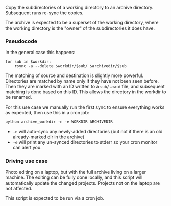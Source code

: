 Copy the subdirectories of a working directory to an archive directory. Subsequent runs re-sync the copies.

The archive is expected to be a superset of the working directory, where the working directory is the "owner"
of the subdirectories it does have.

### Pseudocode

In the general case this happens:
```
for sub in $workdir:
    rsync -a --delete $workdir/$sub/ $archivedir/$sub 
```

The matching of source and destination is slightly more powerful.
Directories are matched by name only if they have not been seen before. Then they are marked with an
ID written to a `sub/.awid` file, and subsequent matching is done based on this ID. This allows the
directory in the workdir to be renamed.

For this use case we manually run the first sync to ensure everything works as expected, then use this in a cron job:

```
python archive_workdir -n -e WORKDIR ARCHIVEDIR
```
 * `-n` will auto-sync any newly-added directories (but not if there is an old already-marked dir in the archive)
 * `-e` will print any un-synced directories to stderr so your cron monitor can alert you.

### Driving use case

Photo editing on a laptop, but with the full archive living on a larger machine.
The editing can be fully done locally, and this script will automatically update the changed
projects. Projects not on the laptop are not affected.

This script is expected to be run via a cron job.
